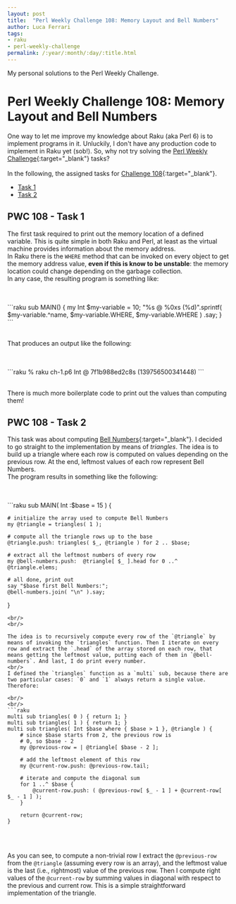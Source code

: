 ```yaml
---
layout: post
title:  "Perl Weekly Challenge 108: Memory Layout and Bell Numbers"
author: Luca Ferrari
tags:
- raku
- perl-weekly-challenge
permalink: /:year/:month/:day/:title.html
---
```

My personal solutions to the Perl Weekly Challenge.

# Perl Weekly Challenge 108: Memory Layout and Bell Numbers

One way to let me improve my knowledge about Raku (aka Perl 6) is to implement programs in it.
Unluckily, I don't have any production code to implement in Raku yet (sob!).
So, why not try solving the [Perl Weekly Challenge](https://perlweeklychallenge.org/){:target="_blank"} tasks?
<br/>
<br/>
In the following, the assigned tasks for [Challenge 108](https://perlweeklychallenge.org/blog/perl-weekly-challenge-0108/){:target="_blank"}.
<br/>
- [Task 1](#task1)
- [Task 2](#task2)




<a name="task1"></a>
## PWC 108 - Task 1

The first task required to print out the memory location of a defined variable.
This is quite simple in both Raku and Perl, at least as the virtual machine provides information about the memory address.
<br/>
In Raku there is the `WHERE` method that can be invoked on every object to get the memory address value, **even if this is know to be unstable**: the memory location could change depending on the garbage collection.
<br/>
In any case, the resulting program is something like:

<br/>
<br/>
```raku
sub MAIN() {
    my Int $my-variable = 10;
    "%s @ %0xs (%d)".sprintf( $my-variable.^name, 
                              $my-variable.WHERE, 
                              $my-variable.WHERE )
                   .say;
}
```
<br/>
<br/>

That produces an output like the following:

<br/>
<br/>
```raku
% raku ch-1.p6  
Int @ 7f1b988ed2c8s (139756500341448)
```
<br/>
<br/>

There is much more boilerplate code to print out the values than computing them!


<a name="task2"></a>
## PWC 108 - Task 2

This task was about computing [Bell Numbers](https://en.wikipedia.org/wiki/Bell_number){:target="_blank"}. I decided to go straight to the implementation by means of *triangles*. The idea is to build up a triangle where each row is computed on values depending on the previous row. At the end, leftmost values of each row represent Bell Numbers.
<br/>
The program results in something like the following:

<br/>
<br/>
```raku
sub MAIN( Int :$base = 15 ) {

    # initialize the array used to compute Bell Numbers
    my @triangle = triangles( 1 );

    # compute all the triangle rows up to the base
    @triangle.push: triangles( $_, @triangle ) for 2 .. $base;

    # extract all the leftmost numbers of every row
    my @bell-numbers.push:  @triangle[ $_ ].head for 0 ..^ @triangle.elems;

    # all done, print out
    say "$base first Bell Numbers:";
    @bell-numbers.join( "\n" ).say;
}

```
<br/>
<br/>

The idea is to recursively compute every row of the `@triangle` by means of invoking the `triangles` function. Then I iterate on every row and extract the `.head` of the array stored on each row, that means getting the leftmost value, putting each of them in `@bell-numbers`. And last, I do print every number.
<br/>
I defined the `triangles` function as a `multi` sub, because there are two particular cases: `0` and `1` always return a single value. Therefore:

<br/>
<br/>
```raku
multi sub triangles( 0 ) { return 1; }
multi sub triangles( 1 ) { return 1; }
multi sub triangles( Int $base where { $base > 1 }, @triangle ) {
    # since $base starts from 2, the previous row is
    # 0, so $base - 2
    my @previous-row = | @triangle[ $base - 2 ];

    # add the leftmost element of this row
    my @current-row.push: @previous-row.tail;

    # iterate and compute the diagonal sum
    for 1 ..^ $base {
        @current-row.push: ( @previous-row[ $_ - 1 ] + @current-row[ $_ - 1 ] );
    }

    return @current-row;
}
```
<br/>
<br/>

As you can see, to compute a non-trivial row I extract the `@previous-row` from the `@triangle` (assuming every row is an array), and the leftmost value is the last (i.e., rightmost) value of the previous row.
Then I compute right values of the `@current-row` by summing values in diagonal with respect to the previous and current row. This is a simple straightforward implementation of the triangle.
